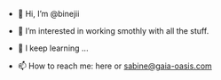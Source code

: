 - 👋 Hi, I’m @binejii
- 👀 I’m interested in working smothly with all the stuff. 
- 🌱 I keep learning ...

- 📫 How to reach me: here or sabine@gaia-oasis.com

<!---
binejii/binejii is a ✨ special ✨ repository because its `README.md` (this file) appears on your GitHub profile.
You can click the Preview link to take a look at your changes.
--->
